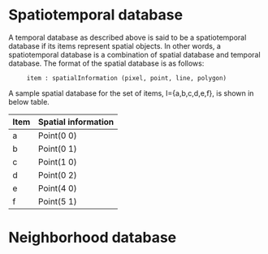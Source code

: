 # Spatiotemporal database

 A temporal database as described above is said to be a spatiotemporal database if its items
represent spatial objects. In other words, a spatiotemporal database is a combination of spatial database and temporal database.
   The format of the spatial database is as follows:
   
         item : spatialInformation (pixel, point, line, polygon)

   A sample spatial database for the set of items, I={a,b,c,d,e,f}, is shown in below table.
  
 Item |  Spatial information 
  --- | -----
  a   | Point(0 0)
  b   | Point(0 1)
  c   | Point(1 0)
  d   | Point(0 2)
  e   | Point(4 0)
  f   | Point(5 1)

# Neighborhood database